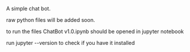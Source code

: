 A simple chat bot.

raw python files will be added soon.

to run the files ChatBot v1.0.ipynb should be opened in jupyter notebook

run jupyter --version to check if you have it installed
